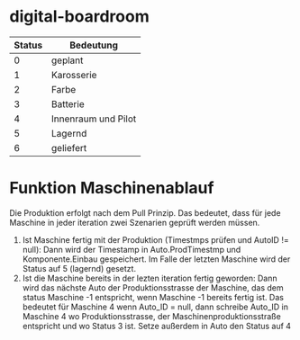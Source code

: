 # digital-boardroom

| Status | Bedeutung           |
|--------|---------------------|
| 0      | geplant             |
| 1      | Karosserie          |
| 2      | Farbe               |
| 3      | Batterie            |
| 4      | Innenraum und Pilot |
| 5      | Lagernd             |
| 6      | geliefert           |


# Funktion Maschinenablauf

Die Produktion erfolgt nach dem Pull Prinzip. Das bedeutet, dass für jede Maschine in jeder iteration zwei Szenarien geprüft werden müssen.
1. Ist Maschine fertig mit der Produktion (Timestmps prüfen und AutoID != null): Dann wird der Timestamp in Auto.ProdTimestmp und Komponente.Einbau gespeichert. Im Falle der letzten Maschine wird der Status auf 5 (lagernd) gesetzt.
2. Ist die Maschine bereits in der lezten iteration fertig geworden: Dann wird das nächste Auto der Produktionsstrasse der Maschine, das dem status Maschine -1 entspricht, wenn Maschine -1 bereits fertig ist. Das bedeutet für Maschine 4 wenn Auto_ID = null, dann schreibe Auto_ID in Maschine 4 wo Produktionsstrasse, der Maschinenproduktionsstraße entspricht und wo Status 3 ist. Setze außerdem in Auto den Status auf 4